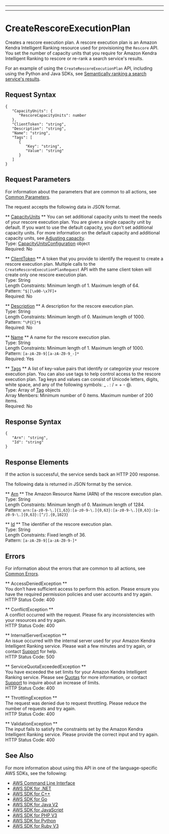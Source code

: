 --------

--------

# CreateRescoreExecutionPlan<a name="API_Ranking_CreateRescoreExecutionPlan"></a>

Creates a rescore execution plan\. A rescore execution plan is an Amazon Kendra Intelligent Ranking resource used for provisioning the `Rescore` API\. You set the number of capacity units that you require for Amazon Kendra Intelligent Ranking to rescore or re\-rank a search service's results\.

For an example of using the `CreateRescoreExecutionPlan` API, including using the Python and Java SDKs, see [Semantically ranking a search service's results](https://docs.aws.amazon.com/kendra/latest/dg/search-service-rerank.html)\.

## Request Syntax<a name="API_Ranking_CreateRescoreExecutionPlan_RequestSyntax"></a>

```
{
   "CapacityUnits": { 
      "RescoreCapacityUnits": number
   },
   "ClientToken": "string",
   "Description": "string",
   "Name": "string",
   "Tags": [ 
      { 
         "Key": "string",
         "Value": "string"
      }
   ]
}
```

## Request Parameters<a name="API_Ranking_CreateRescoreExecutionPlan_RequestParameters"></a>

For information about the parameters that are common to all actions, see [Common Parameters](CommonParameters.md)\.

The request accepts the following data in JSON format\.

 ** [CapacityUnits](#API_Ranking_CreateRescoreExecutionPlan_RequestSyntax) **   <a name="Kendra-Ranking_CreateRescoreExecutionPlan-request-CapacityUnits"></a>
You can set additional capacity units to meet the needs of your rescore execution plan\. You are given a single capacity unit by default\. If you want to use the default capacity, you don't set additional capacity units\. For more information on the default capacity and additional capacity units, see [Adjusting capacity](https://docs.aws.amazon.com/kendra/latest/dg/adjusting-capacity.html)\.  
Type: [CapacityUnitsConfiguration](API_Ranking_CapacityUnitsConfiguration.md) object  
Required: No

 ** [ClientToken](#API_Ranking_CreateRescoreExecutionPlan_RequestSyntax) **   <a name="Kendra-Ranking_CreateRescoreExecutionPlan-request-ClientToken"></a>
A token that you provide to identify the request to create a rescore execution plan\. Multiple calls to the `CreateRescoreExecutionPlanRequest` API with the same client token will create only one rescore execution plan\.  
Type: String  
Length Constraints: Minimum length of 1\. Maximum length of 64\.  
Pattern: `^$|[\x00-\x7F]+`   
Required: No

 ** [Description](#API_Ranking_CreateRescoreExecutionPlan_RequestSyntax) **   <a name="Kendra-Ranking_CreateRescoreExecutionPlan-request-Description"></a>
A description for the rescore execution plan\.  
Type: String  
Length Constraints: Minimum length of 0\. Maximum length of 1000\.  
Pattern: `^\P{C}*$`   
Required: No

 ** [Name](#API_Ranking_CreateRescoreExecutionPlan_RequestSyntax) **   <a name="Kendra-Ranking_CreateRescoreExecutionPlan-request-Name"></a>
A name for the rescore execution plan\.  
Type: String  
Length Constraints: Minimum length of 1\. Maximum length of 1000\.  
Pattern: `[a-zA-Z0-9][a-zA-Z0-9_-]*`   
Required: Yes

 ** [Tags](#API_Ranking_CreateRescoreExecutionPlan_RequestSyntax) **   <a name="Kendra-Ranking_CreateRescoreExecutionPlan-request-Tags"></a>
A list of key\-value pairs that identify or categorize your rescore execution plan\. You can also use tags to help control access to the rescore execution plan\. Tag keys and values can consist of Unicode letters, digits, white space, and any of the following symbols: \_ \. : / = \+ \- @\.  
Type: Array of [Tag](API_Ranking_Tag.md) objects  
Array Members: Minimum number of 0 items\. Maximum number of 200 items\.  
Required: No

## Response Syntax<a name="API_Ranking_CreateRescoreExecutionPlan_ResponseSyntax"></a>

```
{
   "Arn": "string",
   "Id": "string"
}
```

## Response Elements<a name="API_Ranking_CreateRescoreExecutionPlan_ResponseElements"></a>

If the action is successful, the service sends back an HTTP 200 response\.

The following data is returned in JSON format by the service\.

 ** [Arn](#API_Ranking_CreateRescoreExecutionPlan_ResponseSyntax) **   <a name="Kendra-Ranking_CreateRescoreExecutionPlan-response-Arn"></a>
The Amazon Resource Name \(ARN\) of the rescore execution plan\.  
Type: String  
Length Constraints: Minimum length of 0\. Maximum length of 1284\.  
Pattern: `arn:[a-z0-9-\.]{1,63}:[a-z0-9-\.]{0,63}:[a-z0-9-\.]{0,63}:[a-z0-9-\.]{0,63}:[^/].{0,1023}` 

 ** [Id](#API_Ranking_CreateRescoreExecutionPlan_ResponseSyntax) **   <a name="Kendra-Ranking_CreateRescoreExecutionPlan-response-Id"></a>
The identifier of the rescore execution plan\.  
Type: String  
Length Constraints: Fixed length of 36\.  
Pattern: `[a-zA-Z0-9][a-zA-Z0-9-]*` 

## Errors<a name="API_Ranking_CreateRescoreExecutionPlan_Errors"></a>

For information about the errors that are common to all actions, see [Common Errors](CommonErrors.md)\.

 ** AccessDeniedException **   
You don’t have sufficient access to perform this action\. Please ensure you have the required permission policies and user accounts and try again\.  
HTTP Status Code: 400

 ** ConflictException **   
A conflict occurred with the request\. Please fix any inconsistencies with your resources and try again\.  
HTTP Status Code: 400

 ** InternalServerException **   
An issue occurred with the internal server used for your Amazon Kendra Intelligent Ranking service\. Please wait a few minutes and try again, or contact [Support](http://aws.amazon.com/contact-us/) for help\.  
HTTP Status Code: 500

 ** ServiceQuotaExceededException **   
You have exceeded the set limits for your Amazon Kendra Intelligent Ranking service\. Please see [Quotas](https://docs.aws.amazon.com/kendra/latest/dg/quotas.html) for more information, or contact [Support](http://aws.amazon.com/contact-us/) to inquire about an increase of limits\.  
HTTP Status Code: 400

 ** ThrottlingException **   
The request was denied due to request throttling\. Please reduce the number of requests and try again\.  
HTTP Status Code: 400

 ** ValidationException **   
The input fails to satisfy the constraints set by the Amazon Kendra Intelligent Ranking service\. Please provide the correct input and try again\.  
HTTP Status Code: 400

## See Also<a name="API_Ranking_CreateRescoreExecutionPlan_SeeAlso"></a>

For more information about using this API in one of the language\-specific AWS SDKs, see the following:
+  [AWS Command Line Interface](https://docs.aws.amazon.com/goto/aws-cli/kendra-ranking-2022-10-19/CreateRescoreExecutionPlan) 
+  [AWS SDK for \.NET](https://docs.aws.amazon.com/goto/DotNetSDKV3/kendra-ranking-2022-10-19/CreateRescoreExecutionPlan) 
+  [AWS SDK for C\+\+](https://docs.aws.amazon.com/goto/SdkForCpp/kendra-ranking-2022-10-19/CreateRescoreExecutionPlan) 
+  [AWS SDK for Go](https://docs.aws.amazon.com/goto/SdkForGoV1/kendra-ranking-2022-10-19/CreateRescoreExecutionPlan) 
+  [AWS SDK for Java V2](https://docs.aws.amazon.com/goto/SdkForJavaV2/kendra-ranking-2022-10-19/CreateRescoreExecutionPlan) 
+  [AWS SDK for JavaScript](https://docs.aws.amazon.com/goto/AWSJavaScriptSDK/kendra-ranking-2022-10-19/CreateRescoreExecutionPlan) 
+  [AWS SDK for PHP V3](https://docs.aws.amazon.com/goto/SdkForPHPV3/kendra-ranking-2022-10-19/CreateRescoreExecutionPlan) 
+  [AWS SDK for Python](https://docs.aws.amazon.com/goto/boto3/kendra-ranking-2022-10-19/CreateRescoreExecutionPlan) 
+  [AWS SDK for Ruby V3](https://docs.aws.amazon.com/goto/SdkForRubyV3/kendra-ranking-2022-10-19/CreateRescoreExecutionPlan) 